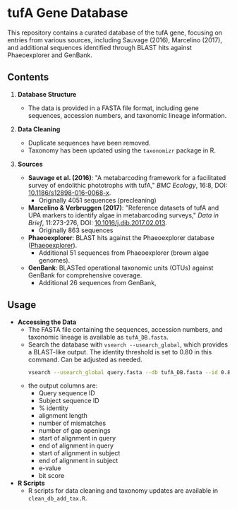 # tufA Gene Database

This repository contains a curated database of the tufA gene, focusing on entries from various sources, including Sauvage (2016), Marcelino (2017), and additional sequences identified through BLAST hits against Phaeoexplorer and GenBank.

## Contents

1. **Database Structure**
    - The data is provided in a FASTA file format, including gene sequences, accession numbers, and taxonomic lineage information.

2. **Data Cleaning**
    - Duplicate sequences have been removed.
    - Taxonomy has been updated using the `taxonomizr` package in R.

3. **Sources**
    - **Sauvage et al. (2016)**: "A metabarcoding framework for a facilitated survey of endolithic phototrophs with tufA," *BMC Ecology*, 16:8, DOI: [10.1186/s12898-016-0068-x](https://doi.org/10.1186/s12898-016-0068-x).
      - Originally 4051 sequences (precleaning)
    - **Marcelino & Verbruggen (2017)**: "Reference datasets of tufA and UPA markers to identify algae in metabarcoding surveys," *Data in Brief*, 11:273-276, DOI: [10.1016/j.dib.2017.02.013](https://doi.org/10.1016/j.dib.2017.02.013).
      - Originally 863 sequences
    - **Phaeoexplorer**: BLAST hits against the Phaeoexplorer database ([Phaeoexplorer](http://phaeoexplorer.sb-roscoff.fr/home/)).
      - Additional 51 sequences from Phaeoexplorer (brown algae genomes).
    - **GenBank**: BLASTed operational taxonomic units (OTUs) against GenBank for comprehensive coverage.
      - Additional 26 sequences from GenBank, 

## Usage

- **Accessing the Data**
    - The FASTA file containing the sequences, accession numbers, and taxonomic lineage is available as `tufA_DB.fasta`.
    - Search the database with `vsearch --usearch_global`, which provides a BLAST-like output. The identity threshold is set to 0.80 in this command. Can be adjusted as needed.
        ```bash
        vsearch --usearch_global query.fasta --db tufA_DB.fasta --id 0.80 --blast6out output.txt --thread <number of threads>
        ```
    - the output columns are:
        - Query sequence ID
        - Subject sequence ID
        - % identity
        - alignment length
        - number of mismatches
        - number of gap openings
        - start of alignment in query
        - end of alignment in query
        - start of alignment in subject
        - end of alignment in subject
        - e-value
        - bit score
- **R Scripts**
    - R scripts for data cleaning and taxonomy updates are available in `clean_db_add_tax.R`.